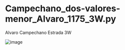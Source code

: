 # Campechano_dos-valores-menor_Alvaro_1175_3W.py
Alvaro Campechano Estrada 3W

![image](https://github.com/user-attachments/assets/256e311e-e43a-464c-8268-408eb539cf06)

